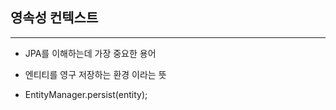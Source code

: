 ## 영속성 컨텍스트

<hr >

- JPA를 이해하는데 가장 중요한 용어

- 엔티티를 영구 저장하는 환경 이라는 뜻

- EntityManager.persist(entity);
